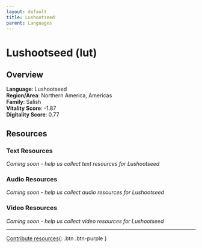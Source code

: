 ```yaml
---
layout: default
title: Lushootseed
parent: Languages
---
```


# Lushootseed (lut)

## Overview

**Language**: Lushootseed  
**Region/Area**: Northern America, Americas  
**Family**: Salish  
**Vitality Score**: -1.87  
**Digitality Score**: 0.77  

## Resources

### Text Resources
*Coming soon - help us collect text resources for Lushootseed*

### Audio Resources
*Coming soon - help us collect audio resources for Lushootseed*

### Video Resources
*Coming soon - help us collect video resources for Lushootseed*

---

[Contribute resources](https://fairtrain.github.io/){: .btn .btn-purple }

